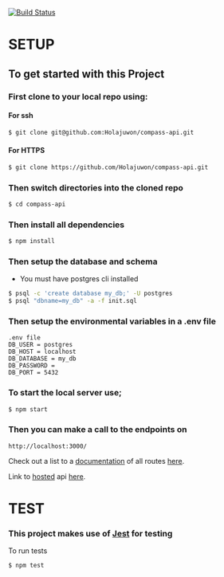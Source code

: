 [![Build Status](https://travis-ci.org/Holajuwon/compass-api.svg?branch=develop)](https://travis-ci.org/Holajuwon/compass-api)

# SETUP

## To get started with this Project

### First clone to your local repo using:

#### For ssh

```bash
$ git clone git@github.com:Holajuwon/compass-api.git
```

#### For HTTPS

```bash
$ git clone https://github.com/Holajuwon/compass-api.git
```

### Then switch directories into the cloned repo

```bash
$ cd compass-api
```

### Then install all dependencies

```bash
$ npm install
```

### Then setup the database and schema

- You must have postgres cli installed

```bash
$ psql -c 'create database my_db;' -U postgres
$ psql "dbname=my_db" -a -f init.sql
```

### Then setup the environmental variables in a .env file

```env
.env file
DB_USER = postgres
DB_HOST = localhost
DB_DATABASE = my_db
DB_PASSWORD =
DB_PORT = 5432
```

### To start the local server use;

```bash
$ npm start
```

### Then you can make a call to the endpoints on

```
http://localhost:3000/
```

Check out a list to a [documentation](https://documenter.getpostman.com/view/9053858/Szf9W7DT?version=latest) of all routes [here](https://documenter.getpostman.com/view/9053858/Szf9W7DT?version=latest).

Link to [hosted](https://compassed-api.herokuapp.com/api/post) api [here](https://compassed-api.herokuapp.com/api/post).

# TEST

### This project makes use of [Jest](https://jestjs.io/) for testing

To run tests

```
$ npm test
```
